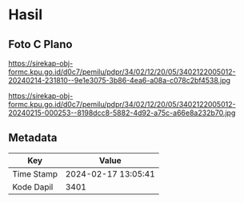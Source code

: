 # Hasil

## Foto C Plano

https://sirekap-obj-formc.kpu.go.id/d0c7/pemilu/pdpr/34/02/12/20/05/3402122005012-20240214-231810--9e1e3075-3b86-4ea6-a08a-c078c2bf4538.jpg

https://sirekap-obj-formc.kpu.go.id/d0c7/pemilu/pdpr/34/02/12/20/05/3402122005012-20240215-000253--8198dcc8-5882-4d92-a75c-a66e8a232b70.jpg


## Metadata

| Key        | Value               |
| ---------- | ------------------- |
| Time Stamp | 2024-02-17 13:05:41 |
| Kode Dapil | 3401                |



